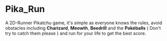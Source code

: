 # Pika_Run
A 2D-Runner Pikatchu game, it's simple as everyone knows the rules, avoid obstacles including **Charizard**, **Meowth**, **Beedrill** and the **Pokéballs** ( Don't try to catch them please ) and run for your life to get the best score.
